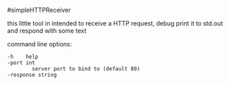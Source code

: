 #simpleHTTPReceiver

this little tool in intended to receive a HTTP request, debug print it to std.out and respond with some text

command line options:

    -h    help
    -port int
            server port to bind to (default 80)
    -response string
